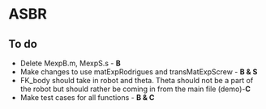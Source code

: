 # ASBR

## To do
- Delete MexpB.m, MexpS.s - **B**
- Make changes to use matExpRodrigues and transMatExpScrew - **B & S**
- FK_body should take in robot and theta. Theta should not be a part of the robot but should rather be coming in from the main file (demo)-**C** 
- Make test cases for all functions - **B & C**

